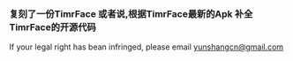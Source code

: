 ### 复刻了一份TimrFace 或者说,根据TimrFace最新的Apk 补全TimrFace的开源代码

If your legal right has bean infringed, please email yunshangcn@gmail.com
